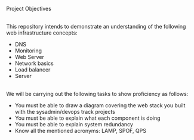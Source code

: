 Project Objectives<br><br>

This repository intends to demonstrate an understanding of the following web infrastructure concepts:<br>
* DNS<br>
* Monitoring<br>
* Web Server<br>
* Network basics<br>
* Load balancer<br>
* Server<br><br>

We will be carrying out the following tasks to show proficiency as follows:<br>
* You must be able to draw a diagram covering the web stack you built with the sysadmin/devops track projects<br>
* You must be able to explain what each component is doing<br>
* You must be able to explain system redundancy<br>
* Know all the mentioned acronyms: LAMP, SPOF, QPS

